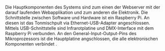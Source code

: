 Die Hauptkomponenten des Systems sind zum einen der Webserver mit der
darauf laufenden Webapplikation und zum anderen die Elektronik. Die
Schnittstelle zwischen Software und Hardware ist ein Raspberry Pi. An diesen ist das Tonmischpult via Ethernet-USB-Adapter angeschlossen. Mittels USB-Schnittstelle sind Infrarotplatine und DMX-Interface mit dem Raspberry Pi verbunden. An den General-Input-Output-Pins des Mikroprozessors ist die Hauptplatine angschlossen, die  alle elektronischen Komponenten verbindet .
